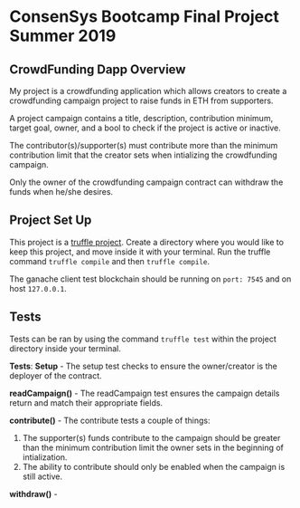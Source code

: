 # ConsenSys Bootcamp Final Project Summer 2019

## CrowdFunding Dapp Overview
My project is a crowdfunding application which allows creators to create a crowdfunding campaign project to raise funds in ETH from supporters.

A project campaign contains a title, description, contribution minimum, target goal, owner, and a bool to check if the project is active or inactive.

The contributor(s)/supporter(s) must contribute more than the minimum contribution limit that the creator sets when intializing the crowdfunding campaign. 

Only the owner of the crowdfunding campaign contract can withdraw the funds when he/she desires. 

## Project Set Up
This project is a [truffle project](https://truffleframework.com/docs/truffle/overview). Create a directory where you would like to keep this project, and move inside it with your terminal. Run the truffle command `truffle compile` and then `truffle compile`. 

The ganache client test blockchain should be running on `port: 7545` and on host `127.0.0.1`. 

## Tests
Tests can be ran by using the command `truffle test` within the project directory inside your terminal.

**Tests**:
**Setup** - The setup test checks to ensure the owner/creator is the deployer of the contract.

**readCampaign()** - The readCampaign test ensures the campaign details return and match their appropriate fields.

**contribute()** - The contribute tests a couple of things: 
1. The supporter(s) funds contribute to the campaign should be greater than the minimum contribution limit the owner sets in the beginning of intialization. 
2. The ability to contribute should only be enabled when the campaign is still active.

**withdraw()** - 
